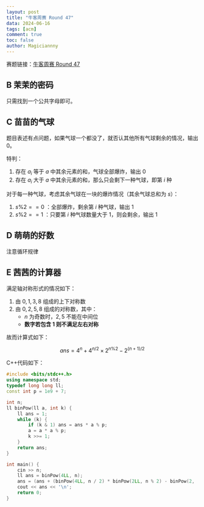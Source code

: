 ```yaml
---
layout: post
title: "牛客周赛 Round 47"
data: 2024-06-16
tags: [acm]
comment: true
toc: false
author: Magiciannny
---
```


赛题链接：[牛客周赛 Round 47](https://ac.nowcoder.com/acm/contest/84851)

## B 茉茉的密码

只需找到一个公共字母即可。

## C 苗苗的气球

题目表述有点问题，如果气球一个都没了，就否认其他所有气球剩余的情况，输出 $0$。

特判：

1. 存在 $a_i$ 等于 $a$ 中其余元素的和，气球全部爆炸，输出 $0$ 
2. 存在 $a_i$ 大于 $a$ 中其余元素的和，那么只会剩下一种气球，即第 $i$ 种

对于每一种气球，考虑其余气球在一块的爆炸情况（其余气球总和为 $s$）：

1. $s\%2==0$ ：全部爆炸，剩余第 $i$ 种气球，输出 $1$ 
2. $s\%2==1$ ：只要第 $i$ 种气球数量大于 $1$，则会剩余，输出 $1$ 

## D 萌萌的好数

注意循环规律

## E 茜茜的计算器

满足轴对称形式的情况如下：

1. 由 $0, 1, 3, 8$ 组成的上下对称数
2. 由 $0, 2, 5, 8$ 组成的对称数，其中：
	- $n$ 为奇数时，$2, 5$ 不能在中间位
    - **数字若包含 $1$ 则不满足左右对称**

故而计算式如下：

$$
ans = 4^n + 4^{n/2} \times 2^{n\%2} - 2^{(n + 1)/2}
$$



C++代码如下：

``` c++
#include <bits/stdc++.h>
using namespace std;
typedef long long ll;
const int p = 1e9 + 7;

int n;
ll binPow(ll a, int k) {
    ll ans = 1;
    while (k) {
        if (k & 1) ans = ans * a % p;
        a = a * a % p;
        k >>= 1;
    }
    return ans;
}

int main() {
    cin >> n;
    ll ans = binPow(4LL, n);
    ans = (ans + (binPow(4LL, n / 2) * binPow(2LL, n % 2) - binPow(2, (n + 1) / 2) + p) % p) % p;
    cout << ans << '\n';
    return 0;
}
```